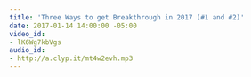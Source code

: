 ```yaml
---
title: 'Three Ways to get Breakthrough in 2017 (#1 and #2)'
date: 2017-01-14 14:00:00 -05:00
video_id:
- lK6Wg7kbVgs
audio_id:
- http://a.clyp.it/mt4w2evh.mp3
---
```


